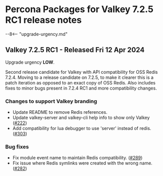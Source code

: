 # Percona Packages for Valkey 7.2.5 RC1 release notes

--8<-- "upgrade-urgency.md"

## Valkey 7.2.5 RC1 - Released Fri 12 Apr 2024

Upgrade urgency **LOW**.

Second release candidate for Valkey with API compatibility
for OSS Redis 7.2.4. Moving to a release candidate on 7.2.5, to make it clearer
this is a patch iteration as opposed to an exact copy of OSS Redis. Also includes
fixes to minor bugs present in 7.2.4 RC1 and more compatibility changes.

### Changes to support Valkey branding

* Update README to remove Redis references.
* Update valkey-server and valkey-cli help info to show only Valkey ([#222])
* Add compatibility for lua debugger to use 'server' instead of redis. ([#303])

### Bug fixes

* Fix module event name to maintain Redis compatibility. ([#289])
* Fix issue where Redis symlinks were created with the wrong name. ([#282])

[#222]: https://github.com/valkey-io/valkey/pull/222
[#303]: https://github.com/valkey-io/valkey/pull/303
[#289]: https://github.com/valkey-io/valkey/pull/289
[#282]: https://github.com/valkey-io/valkey/pull/282

